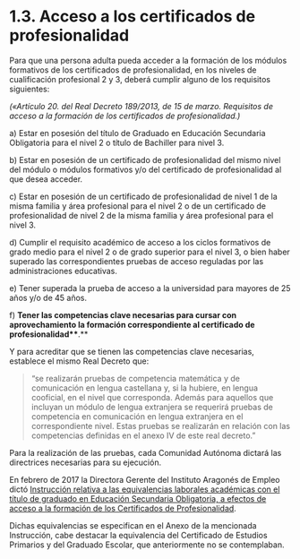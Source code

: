 # 1.3. Acceso a los certificados de profesionalidad

Para que una persona adulta pueda acceder a la formación de los módulos formativos de los certificados de profesionalidad, en los niveles de cualificación profesional 2 y 3, deberá cumplir alguno de los requisitos siguientes:

_\(«Artículo 20. del  Real Decreto 189/2013, de 15 de marzo.  Requisitos de acceso a la formación de los certificados de profesionalidad.\)_

a\) Estar en posesión del título de Graduado en Educación Secundaria Obligatoria para el nivel 2 o título de Bachiller para nivel 3.

b\) Estar en posesión de un certificado de profesionalidad del mismo nivel del módulo o módulos formativos y/o del certificado de profesionalidad al que desea acceder.

c\) Estar en posesión de un certificado de profesionalidad de nivel 1 de la misma familia y área profesional para el nivel 2 o de un certificado de profesionalidad de nivel 2 de la misma familia y área profesional para el nivel 3.

d\) Cumplir el requisito académico de acceso a los ciclos formativos de grado medio para el nivel 2 o de grado superior para el nivel 3, o bien haber superado las correspondientes pruebas de acceso reguladas por las administraciones educativas.

e\) Tener superada la prueba de acceso a la universidad para mayores de 25 años y/o de 45 años.

f\) **Tener las competencias clave necesarias para cursar con aprovechamiento la formación correspondiente al certificado de profesionalidad\*\***.\*\*

Y para acreditar que se tienen las competencias clave necesarias, establece el mismo Real Decreto que:

> “se realizarán pruebas de competencia matemática y de comunicación en lengua castellana y, si la hubiere, en lengua cooficial, en el nivel que corresponda. Además para aquellos que incluyan un módulo de lengua extranjera se requerirá pruebas de competencia en comunicación en lengua extranjera en el correspondiente nivel. Estas pruebas se realizarán en relación con las competencias definidas en el anexo IV de este real decreto.”

Para la realización de las pruebas, cada Comunidad Autónoma dictará las  directrices necesarias para su ejecución.

En febrero de 2017 la Directora Gerente del Instituto Aragonés de Empleo dictó [Instrucción relativa a las equivalencias laborales académicas con el título de graduado en Educación Secundaria Obligatoria, a efectos de acceso a la formación de los Certificados de Profesionalidad](https://github.com/catedu/formacion-de-entrada-en-educacion-de-personas-adultas/blob/master/InstruccionesEquivalencias_2017.pdf).

Dichas equivalencias se especifican en el Anexo de la mencionada Instrucción, cabe destacar la equivalencia del Certificado de Estudios Primarios y del Graduado Escolar, que anteriormente no se contemplaban.

